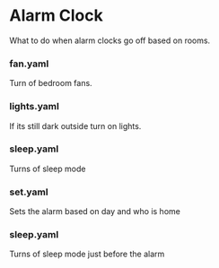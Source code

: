 
# Alarm Clock

What to do when alarm clocks go off based on rooms.

### fan.yaml

Turn of bedroom fans.

### lights.yaml

If its still dark outside turn on lights.

### sleep.yaml

Turns of sleep mode

### set.yaml

Sets the alarm based on day and who is home

### sleep.yaml

Turns of sleep mode just before the alarm